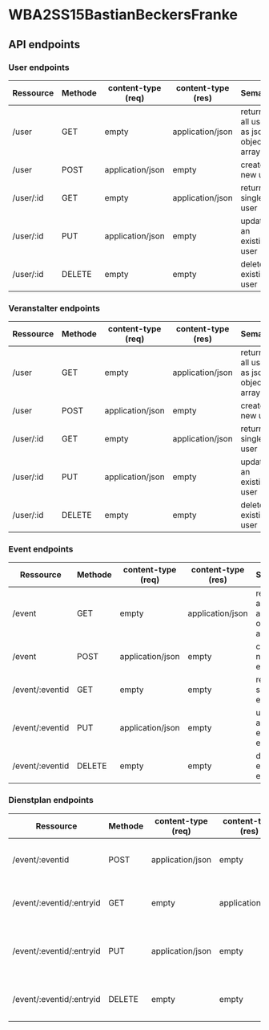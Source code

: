 # WBA2SS15BastianBeckersFranke

## API endpoints

### User endpoints
Ressource | Methode | content-type (req) | content-type (res) | Semantik
--- | --- | --- | --- | ---
/user | GET | empty | application/json | returns all user as json object-array
/user | POST | application/json | empty | create new user
/user/:id | GET | empty | application/json | returns single user
/user/:id | PUT | application/json | empty | update an existing user
/user/:id | DELETE | empty | empty | delete an existing user

### Veranstalter endpoints
Ressource | Methode | content-type (req) | content-type (res) | Semantik
--- | --- | --- | --- | ---
/user | GET | empty | application/json | returns all user as json object-array
/user | POST | application/json | empty | create new user
/user/:id | GET | empty | application/json | returns single user
/user/:id | PUT | application/json | empty | update an existing user
/user/:id | DELETE | empty | empty | delete an existing user


### Event endpoints
Ressource | Methode | content-type (req) | content-type (res) | Semantik
--- | --- | --- | --- | ---
/event | GET | empty | application/json | returns all events as json object-array
/event | POST | application/json | empty | create new event
/event/:eventid | GET | empty | empty | returns single event
/event/:eventid | PUT | application/json | empty | update an existing event
/event/:eventid | DELETE | empty | empty | delete an existing event

### Dienstplan endpoints
Ressource | Methode | content-type (req) | content-type (res) | Semantik
--- | --- | --- | --- | ---
/event/:eventid | POST | application/json | empty | create new event entry
/event/:eventid/:entryid | GET | empty | application/json | returns single event entry
/event/:eventid/:entryid | PUT | application/json | empty | update an existing event entry
/event/:eventid/:entryid | DELETE | empty | empty | delete an existing event entry
